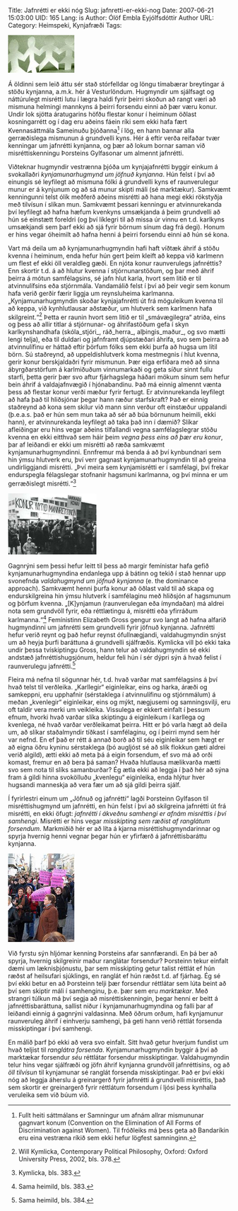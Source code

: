 Title: Jafnrétti er ekki nóg
Slug: jafnretti-er-ekki-nog
Date: 2007-06-21 15:03:00
UID: 165
Lang: is
Author: Ólöf Embla Eyjólfsdóttir
Author URL: 
Category: Heimspeki, Kynjafræði
Tags: 

![karlar og konur](396.jpg)

Á öldinni sem leið áttu sér stað stórfelldar og löngu tímabærar breytingar á stöðu kynjanna, a.m.k. hér á Vesturlöndum. Hugmyndir um sjálfsagt og náttúrulegt misrétti lutu í lægra haldi fyrir þeirri skoðun að rangt væri að mismuna helmingi mannkyns á þeirri forsendu einni að þær væru konur. Undir lok sjötta áratugarins höfðu flestar konur í heiminum öðlast kosningarrétt og í dag eru aðeins fáein ríki sem ekki hafa fært Kvennasáttmála Sameinuðu þjóðanna[^1] í lög, en hann bannar alla gerræðislega mismunun á grundvelli kyns. Hér á eftir verða reifaðar tvær kenningar um jafnrétti kynjanna, og þær að lokum bornar saman við misréttiskenningu Þorsteins Gylfasonar um almennt jafnrétti.

Viðteknar hugmyndir vestrænna þjóða um kynjajafnrétti byggir einkum á svokallaðri _kynjamunarhugmynd um jöfnuð kynjanna_. Hún felst í því að einungis sé leyfilegt að mismuna fólki á grundvelli kyns ef raunverulegur munur er á kynjunum og að sá munur skipti máli (sé marktækur). Samkvæmt kenningunni telst ólík meðferð aðeins misrétti að hana megi ekki rökstyðja með tilvísun í slíkan mun. Samkvæmt þessari kenningu er atvinnurekanda því leyfilegt að hafna hæfum kvenkyns umsækjanda á þeim grundvelli að hún sé einstætt foreldri (og því líklegri til að missa úr vinnu en t.d. karlkyns umsækjandi sem þarf ekki að sjá fyrir börnum sínum dag frá degi). Honum er hins vegar óheimilt að hafna henni á þeirri forsendu einni að hún sé kona. 

Vart má deila um að kynjamunarhugmyndin hafi haft víðtæk áhrif á stöðu kvenna í heiminum, enda hefur hún gert þeim kleift að keppa við karlmenn um flest ef ekki öll veraldleg gæði. En njóta konur raunverulegs jafnréttis? Enn skortir t.d. á að hlutur kvenna í stjórnunarstöðum, og þar með áhrif þeirra á mótun samfélagsins, sé jafn hlut karla, hvort sem litið er til atvinnulífsins eða stjórnmála. Vandamálið felst í því að þeir vegir sem konum hafa verið gerðir færir liggja um reynsluheima karlmanna. „Kynjamunarhugmyndin skoðar kynjajafnrétti út frá möguleikum kvenna til að keppa, við kynhlutlausar aðstæður, um hlutverk sem karlmenn hafa skilgreint.“[^2] Þetta er raunin hvort sem litið er til „smávægilegra“ atriða, eins og þess að allir titlar á stjórnunar- og áhrifastöðum gefa í skyn karlkynshandhafa (skóla_stjóri_, ráð_herra_, alþingis_maður_, og svo mætti lengi telja), eða til duldari og jafnframt djúpstæðari áhrifa, svo sem þeirra að atvinnulífinu er háttað eftir þörfum fólks sem ekki þurfa að hugsa um lítil börn. Sú staðreynd, að uppeldishlutverk koma mestmegnis í hlut kvenna, gerir konur berskjaldaðri fyrir mismunun. Þær eiga erfiðara með að sinna ábyrgðarstörfum á karlmiðuðum vinnumarkaði og geta síður sinnt fullu starfi, þetta gerir þær svo aftur fjárhagslega háðari mökum sínum sem hefur bein áhrif á valdajafnvægið í hjónabandinu. Það má einnig almennt vænta þess að flestar konur verði mæður fyrir fertugt. Er atvinnurekanda leyfilegt að hafa það til hliðsjónar þegar hann ræður starfskraft? Það er einnig staðreynd að kona sem skilur við mann sinn verður oft einstæður uppalandi (þ.e.a.s. það er hún sem mun taka að sér að búa börnunum heimili, ekki hann), er atvinnurekanda leyfilegt að taka það inn í dæmið? Slíkar afleiðingar eru hins vegar aðeins tilfallandi vegna samfélagslegrar stöðu kvenna en ekki eitthvað sem háir þeim _vegna þess eins að þær eru konur_, þar af leiðandi er ekki um misrétti að ræða samkvæmt kynjamunarhugmyndinni. Ennfremur má benda á að því kynbundnari sem hin ýmsu hlutverk eru, því verr gagnast kynjamunarhugmyndin til að greina undirliggjandi misrétti. „Því meira sem kynjamisrétti er í samfélagi, því frekar endurspegla félagslegar stofnanir hagsmuni karlmanna, og því minna er um gerræðislegt misrétti.“[^3]

![Kvennafrídagurinn](397.jpg)

Gagnrýni sem þessi hefur leitt til þess að margir femínistar hafa gefið kynjamunarhugmyndina endanlega upp á bátinn og tekið í stað hennar upp svonefnda _valdahugmynd um jöfnuð kynjanna_ (e. the dominance approach). Samkvæmt henni þurfa konur að öðlast vald til að skapa og endurskilgreina hin ýmsu hlutverk í samfélaginu með hliðsjón af hagsmunum og þörfum kvenna. „[K]ynjamun (raunverulegan eða ímyndaðan) má aldrei nota sem grundvöll fyrir, eða réttlætingu á, misrétti eða yfirráðum karlmanna.“[^4] Femínistinn Elizabeth Gross gengur svo langt að hafna alfarið hugmyndinni um jafnrétti sem grundvelli fyrir jöfnuð kynjanna. Jafnrétti hefur verið reynt og það hefur reynst ófullnægjandi, valdahugmyndin snýst um að heyja þurfi baráttuna á grundvelli sjálfræðis. Kymlicka vill þó ekki taka undir þessa tvískiptingu Gross, hann telur að valdahugmyndin sé ekki andstæð jafnréttishugsjónum, heldur feli hún í sér dýpri sýn á hvað felist í raunverulegu jafnrétti.[^5]

Fleira má nefna til sögunnar hér, t.d. hvað varðar mat samfélagsins á því hvað telst til verðleika. „Karllegir“ eiginleikar, eins og harka, áræði og samkeppni, eru upphafnir (sérstaklega í atvinnulífinu og stjórnmálum) á meðan „kvenlegir“ eiginleikar, eins og mýkt, nægjusemi og samningsvilji, eru oft taldir vera merki um veikleika. Vissulega er ekkert einfalt í þessum efnum, hvorki hvað varðar slíka skiptingu á eiginleikum í karllega og kvenlega, né hvað varðar verðleikamat þeirra. Hitt er þó varla hægt að deila um, að slíkar staðalmyndir tíðkast í samfélaginu, og í þeirri mynd sem hér var nefnd. En ef það er rétt á annað borð að til séu eiginleikar sem hægt er að eigna öðru kyninu sérstaklega (þó augljóst sé að slík flokkun gæti aldrei verið algild), ætti ekki að meta þá á eigin forsendum, ef svo má að orði komast, fremur en að bera þá saman? Hvaða hlutlausa mælikvarða mætti svo sem nota til slíks samanburðar? Ég ætla ekki að leggja í það hér að sýna fram á gildi hinna svokölluðu „kvenlegu“ eiginleika, enda hlýtur hver hugsandi manneskja að vera fær um að sjá gildi þeirra sjálf.

Í fyrirlestri einum um „Jöfnuð og jafnrétti“ lagði Þorsteinn Gylfason til misréttishugmynd um jafnrétti, en hún felst í því að skilgreina jafnrétti út frá misrétti, en ekki öfugt: _jafnrétti í ákveðnu samhengi er afnám misréttis í því samhengi_. Misrétti er hins vegar _misskipting sem ræðist af ranglátum forsendum_. Markmiðið hér er að líta á kjarna misréttishugmyndarinnar og spyrja hvernig henni vegnar þegar hún er yfirfærð á jafnréttisbaráttu kynjanna.

![Kvennafrídagurinn 2005](398.jpg)

Við fyrstu sýn hljómar kenning Þorsteins afar sannfærandi. En þá ber að spyrja, hvernig skilgreinir maður ranglátar forsendur? Þorsteinn tekur einfalt dæmi um læknisþjónustu, þar sem misskipting getur talist réttlát ef hún ræðst af heilsufari sjúklings, en ranglát ef hún ræðst t.d. af fjárhag. Ég sé því ekki betur en að Þorsteinn telji þær forsendur réttlátar sem lúta beint að því sem skiptir máli í samhenginu, þ.e. þær sem eru _marktækar_. Með strangri túlkun má því segja að misréttiskenningin, þegar henni er beitt á jafnréttisbaráttuna, sallist niður í kynjamunarhugmyndina og falli þar af leiðandi einnig á gagnrýni valdasinna. Með öðrum orðum, hafi kynjamunur raunveruleg áhrif í einhverju samhengi, þá geti hann verið réttlát forsenda misskiptingar í því samhengi.

En málið þarf þó ekki að vera svo einfalt. Sitt hvað getur hverjum fundist um hvað teljist til _ranglátra forsenda_. Kynjamunarhugmyndin byggir á því að marktækar forsendur _séu_ réttlátar forsendur misskiptingar. Valdahugmyndin telur hins vegar sjálfræði og jöfn áhrif kynjanna grundvöll jafnréttisins, og að _öll tilvísun_ til kynjamunar sé ranglát forsenda misskiptingar. Það er því ekki nóg að leggja áherslu á greinargerð fyrir jafnrétti á grundvelli misréttis, það sem skortir er greinargerð fyrir réttlátum forsendum í ljósi þess kynhalla veruleika sem við búum við.

[^1]: Fullt heiti sáttmálans er Samningur um afnám allrar mismununar gagnvart konum (Convention on the Elimination of All Forms of Discrimination against Women). Til fróðleiks má þess geta að Bandaríkin eru eina vestræna ríkið sem ekki hefur lögfest samninginn.

[^2]: Will Kymlicka, Contemporary Political Philosophy, Oxford: Oxford University Press, 2002, bls. 378.

[^3]: Kymlicka, bls. 383.

[^4]: Sama heimild, bls. 383.

[^5]: Sama heimild, bls. 384.

